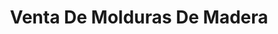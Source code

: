 ---
title: "Venta De Molduras De Madera"
url: /toluca/venta-de-molduras-de-madera/
shop: comercio
---